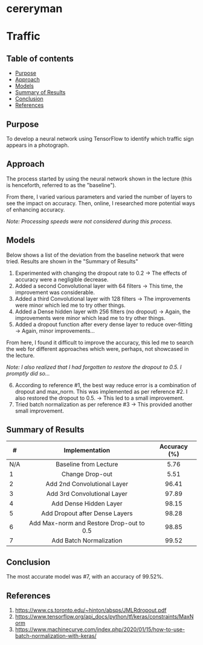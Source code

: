 # cereryman

# Traffic #

## Table of contents ##
* [Purpose](#purpose)
* [Approach](#approach)
* [Models](#models)
* [Summary of Results](#summary-of-results)
* [Conclusion](#conclusion)
* [References](#references)

## Purpose ##
To develop a neural network using TensorFlow to identify which traffic sign appears in a photograph.

## Approach ##
The process started by using the neural network shown in the lecture (this is henceforth, referred to as the "baseline").

From there, I varied various parameters and varied the number of layers to see the impact on accuracy. 
Then, online, I researched more potential ways of enhancing accuracy.

*Note: Processing speeds were not considered during this process.*

## Models ##
Below shows a list of the deviation from the baseline network that were tried. Results are shown in the "Summary of Results"
1. Experimented with changing the dropout rate to 0.2 → The effects of accuracy were a negligible decrease.
2. Added a second Convolutional layer with 64 filters → This time, the improvement was considerable. 
3. Added a third Convolutional layer with 128 filters → The improvements were minor which led me to try other things.
4. Added a Dense hidden layer with 256 filters (no dropout) → Again, the improvements were minor which lead me to try other things.
5. Added a dropout function after every dense layer to reduce over-fitting → Again, minor improvements...

From here, I found it difficult to  improve the accuracy, this led me to search the web for different approaches which were, perhaps, not showcased in the lecture.

*Note: I also realized that I had forgotten to restore the dropout to 0.5. I promptly did so...*

6. According to reference #1, the best way reduce error is a combination of dropout and max_norm. This was implemented as per reference #2. I also restored the dropout to 0.5. → This led to a small improvement.
7. Tried batch normalization as per reference #3 → This provided another small improvement.

## Summary of Results ##
| #   |              Implementation              | Accuracy (%) |
|-----|:----------------------------------------:|:------------:|
| N/A | Baseline from Lecture                    | 5.76         |
| 1   | Change Drop-out                          | 5.51         |
| 2   | Add 2nd Convolutional Layer              | 96.41        |
| 3   | Add 3rd Convolutional Layer              | 97.89        |
| 4   | Add Dense Hidden Layer                   | 98.15        |
| 5   | Add Dropout after Dense Layers           | 98.28        |
| 6   | Add Max-norm and Restore Drop-out to 0.5 | 98.85        |
| 7   | Add Batch Normalization                  | 99.52        |

## Conclusion ##
The most accurate model was #7, with an accuracy of 99.52%.

## References ##
1. <https://www.cs.toronto.edu/~hinton/absps/JMLRdropout.pdf>
2. <https://www.tensorflow.org/api_docs/python/tf/keras/constraints/MaxNorm>
3. <https://www.machinecurve.com/index.php/2020/01/15/how-to-use-batch-normalization-with-keras/>
